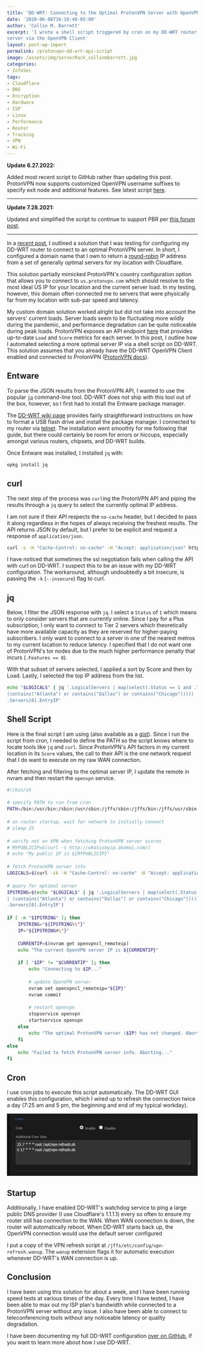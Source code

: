 ```yaml
---
title: 'DD-WRT: Connecting to the Optimal ProtonVPN Server with OpenVPN'
date: '2020-06-06T16:18:48-05:00'
author: 'Collin M. Barrett'
excerpt: 'I wrote a shell script triggered by cron on my DD-WRT router to automatically connect to the optimal ProtonVPN
server via the OpenVPN Client'
layout: post-wp-import
permalink: /protonvpn-dd-wrt-api-script
image: /assets/img/serverRack_collinmbarrett.jpg
categories:
- InfoSec
tags:
- Cloudflare
- DNS
- Encryption
- Hardware
- ISP
- Linux
- Performance
- Router
- Tracking
- VPN
- Wi-Fi
---
```


**Update 6.27.2022:**

Added most recent script to GitHub rather than updating this post. ProtonVPN now supports customized OpenVPN username
suffixes to specify exit node and additional features. See latest script
[here](https://github.com/collinbarrett/dd-wrt/blob/main/vpn-refresh.sh).

- - - - - -

**Update 7.28.2021:**

Updated and simplified the script to continue to support PBR per [this forum
post](https://forum.dd-wrt.com/phpBB2/viewtopic.php?p=1242050).

- - - - - -

In a [recent post](/protonvpn-dd-wrt-dns), I outlined a solution that I was testing for configuring my DD-WRT router to
connect to an optimal ProtonVPN server. In short, I configured a domain name that I own to return a
[round-robin](https://www.cloudflare.com/learning/dns/glossary/round-robin-dns/) IP address from a set of generally
optimal servers for my location with Cloudflare.

This solution partially mimicked ProtonVPN's country configuration option that allows you to connect to
`us.protonvpn.com` which should resolve to the most ideal US IP for your location and the current server load. In my
testing, however, this domain often connected me to servers that were physically far from my location with sub-par speed
and latency.

My custom domain solution worked alright but did not take into account the servers' current loads. Server loads seem to
be fluctuating more wildly during the pandemic, and performance degradation can be quite noticeable during peak loads.
ProtonVPN exposes an API endpoint [here](https://api.protonmail.ch/vpn/logicals) that provides up-to-date `Load` and
`Score` metrics for each server. In this post, I outline how I automated selecting a more optimal server IP via a shell
script on DD-WRT. This solution assumes that you already have the DD-WRT OpenVPN Client enabled and connected to
ProtonVPN ([ProtonVPN docs](https://protonvpn.com/support/vpn-router-ddwrt/)).

## Entware

To parse the JSON results from the ProtonVPN API, I wanted to use the popular [`jq`](https://stedolan.github.io/jq/")
command-line tool. DD-WRT does not ship with this tool out of the box,
however, so I first had to install the Entware package manager.

The [DD-WRT wiki page](https://wiki.dd-wrt.com/wiki/index.php/Installing_Entware) provides fairly straightforward
instructions on how to format a USB flash drive and install the package manager. I connected to my router via
[telnet](https://wiki.dd-wrt.com/wiki/index.php/Telnet/SSH_and_the_Command_Line). The installation went smoothly for me
following that guide, but there could certainly be room for errors or hiccups, especially amongst various routers,
chipsets, and DD-WRT builds.

Once Entware was installed, I installed `jq` with:

```bash
opkg install jq
```

## curl

The next step of the process was `curl`ing the ProtonVPN API and piping the results through a `jq` query to select the
currently optimal IP address.

I am not sure if their API respects the `no-cache` header, but I decided to pass it along regardless in the hopes of
always receiving the freshest results. The API returns JSON by default, but I prefer to be explicit and request a
response of `application/json`.

```bash
curl -s -H "Cache-Control: no-cache" -H "Accept: application/json" https://api.protonmail.ch/vpn/logicals
```

I have noticed that sometimes the ssl negotiation fails when calling the API with curl on DD-WRT. I suspect this to be
an issue with my DD-WRT configuration. The workaround, although undoubtedly a bit insecure, is passing the `-k`
(`--insecure`) flag to curl.

## jq

Below, I filter the JSON response with `jq`. I select a `Status` of `1` which means to only consider servers that are
currently online. Since I pay for a Plus subscription, I only want to connect to Tier 2 servers which theoretically have
more available capacity as they are reserved for higher-paying subscribers. I only want to connect to a server in one of
the nearest metros to my current location to reduce latency. I specified that I do not want one of ProtonVPN's tor nodes
due to the much higher performance penalty that incurs (`.Features == 8`).

With that subset of servers selected, I applied a sort by Score and then by Load. Lastly, I selected the top IP address
from the list.

```bash
echo "$LOGICALS" | jq '.LogicalServers | map(select(.Status == 1 and .Tier == 2 and .Features == 8 and (.City |
(contains("Atlanta") or contains("Dallas") or contains("Chicago"))))) | [sort_by(.Score, .Load)[]][0] |
.Servers[0].EntryIP'
```

## Shell Script

Here is the final script I am using (also available as a
[gist](https://gist.github.com/collinbarrett/abeaf6edeb1cfb49d9beacd6d325d3c2)). Since I run the script from cron, I
needed to define the PATH so the script knows where to locate tools like `jq` and `curl`. Since ProtonVPN's API factors
in my current location in its `Score` values, the call to their API is the one network request that I do want to execute
on my raw WAN connection.

After fetching and filtering to the optimal server IP, I update the remote in nvram and then restart the `openvpn`
service.

```bash
#!/bin/sh

# specify PATH to run from cron
PATH=/bin:/usr/bin:/sbin:/usr/sbin:/jffs/sbin:/jffs/bin:/jffs/usr/sbin:/jffs/usr/bin:/mmc/sbin:/mmc/bin:/mmc/usr/sbin:/mmc/usr/bin:/opt/sbin:/opt/bin:/opt/usr/sbin:/opt/usr/bin

# on router startup, wait for network to initially connect
# sleep 25

# verify not on VPN when fetching ProtonVPN server scores
# MYPUBLICIP=$(curl -s http://whatismyip.akamai.com/)
# echo "My public IP is ${MYPUBLICIP}"

# fetch ProtonVPN server info
LOGICALS=$(curl -sk -H "Cache-Control: no-cache" -H "Accept: application/json" https://api.protonmail.ch/vpn/logicals)

# query for optimal server
IPSTRING=$(echo "$LOGICALS" | jq '.LogicalServers | map(select(.Status == 1 and .Tier == 2 and .Features == 8 and (.City
| (contains("Atlanta") or contains("Dallas") or contains("Chicago"))))) | [sort_by(.Score, .Load)[]][0] |
.Servers[0].EntryIP')

if [ -n "$IPSTRING" ]; then
    IPSTRING="${IPSTRING%\"}"
    IP="${IPSTRING#\"}"

    CURRENTIP=$(nvram get openvpncl_remoteip)
    echo "The current OpenVPN server IP is ${CURRENTIP}"

    if [ "$IP" != "$CURRENTIP" ]; then
        echo "Connecting to $IP..."

        # update OpenVPN server
        nvram set openvpncl_remoteip="${IP}"
        nvram commit

        # restart openvpn
        stopservice openvpn
        startservice openvpn
    else
        echo "The optimal ProtonVPN server ($IP) has not changed. Aborting..."
    fi
else
    echo "Failed to fetch ProtonVPN server info. Aborting..."
fi
```

## Cron

I use cron jobs to execute this script automatically. The DD-WRT GUI enables this configuration, which I wired up to
refresh the connection twice a day (7:25 am and 5 pm, the beginning and end of my typical workday).

![DD-WRT Cron](/assets/img/ddwrtCron_collinmbarrett.jpg)

## Startup

Additionally, I have enabled DD-WRT's watchdog service to ping a large public DNS provider (I use Cloudflare's 1.1.1.1)
every so often to ensure my router still has connection to the WAN. When WAN connection is down, the router will
automatically reboot. When DD-WRT starts back up, the OpenVPN connection would use the default server configured

I put a copy of the VPN refresh script at `/jffs/etc/config/vpn-refresh.wanup`. The `wanup` extension flags it for
automatic execution whenever DD-WRT's WAN connection is up.

## Conclusion

I have been using this solution for about a week, and I have been running speed tests at various times of the day. Every
time I have tested, I have been able to max out my ISP plan's bandwidth while connected to a ProtonVPN server without
any issue. I also have been able to connect to teleconferencing tools without any noticeable latency or quality
degradation.

I have been documenting my full DD-WRT configuration [over on GitHub](https://github.com/collinbarrett/dd-wrt), if you
want to learn more about how I use DD-WRT.
